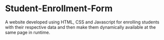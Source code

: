 # Student-Enrollment-Form

A website developed using HTML, CSS and Javascript for enrolling students with their respective data and then make them dynamically available at the same page in runtime.
